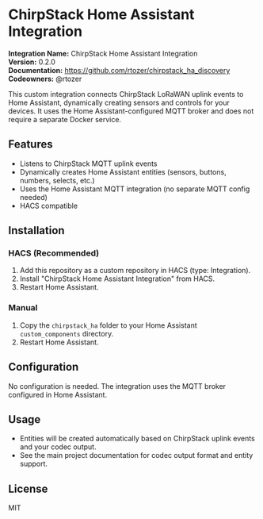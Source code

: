 # ChirpStack Home Assistant Integration

**Integration Name:** ChirpStack Home Assistant Integration  
**Version:** 0.2.0  
**Documentation:** https://github.com/rtozer/chirpstack_ha_discovery  
**Codeowners:** @rtozer  

This custom integration connects ChirpStack LoRaWAN uplink events to Home Assistant, dynamically creating sensors and controls for your devices. It uses the Home Assistant-configured MQTT broker and does not require a separate Docker service.

## Features
- Listens to ChirpStack MQTT uplink events
- Dynamically creates Home Assistant entities (sensors, buttons, numbers, selects, etc.)
- Uses the Home Assistant MQTT integration (no separate MQTT config needed)
- HACS compatible

## Installation

### HACS (Recommended)
1. Add this repository as a custom repository in HACS (type: Integration).
2. Install "ChirpStack Home Assistant Integration" from HACS.
3. Restart Home Assistant.

### Manual
1. Copy the `chirpstack_ha` folder to your Home Assistant `custom_components` directory.
2. Restart Home Assistant.

## Configuration
No configuration is needed. The integration uses the MQTT broker configured in Home Assistant.

## Usage
- Entities will be created automatically based on ChirpStack uplink events and your codec output.
- See the main project documentation for codec output format and entity support.

## License
MIT
